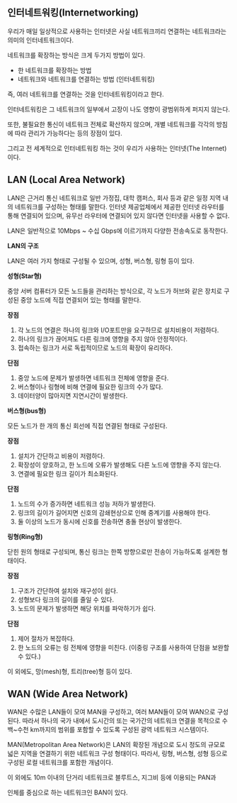 ## **인터네트워킹(Internetworking)**

우리가 매일 일상적으로 사용하는 인터넷은 사실 네트워크끼리 연결하는 네트워크라는 의미의 인터네트워크이다.

네트워크를 확장하는 방식은 크게 두가지 방법이 있다.

- 한 네트워크를 확장하는 방법
- 네트워크와 네트워크를 연결하는 방법 (인터네트워킹)

즉, 여러 네트워크를 연결하는 것을 인터네트워킹이라고 한다.

인터네트워킹은 그 네트워크의 일부에서 고장이 나도 영향이 광범위하게 퍼지지 않는다.

또한, 불필요한 통신이 네트워크 전체로 확산하지 않으며, 개별 네트워크를 각각의 방침에 따라 관리가 가능하다는 등의 장점이 있다.

그리고 전 세계적으로 인터네트워킹 하는 것이 우리가 사용하는 인터넷(The Internet)이다.

## LAN (Local Area Network)

LAN은 근거리 통신 네트워크로 일반 가정집, 대학 캠퍼스, 회사 등과 같은 일정 지역 내의 네트워크를 구성하는 형태를 말한다. 인터넷 제공업체에서 제공한 인터넷 라우터를 통해 연결되어 있으며, 유무선 라우터에 연결되어 있지 않다면 인터넷을 사용할 수 없다.

LAN은 일반적으로 10Mbps ~ 수십 Gbps에 이르기까지 다양한 전송속도로 동작한다.

**LAN의 구조**

LAN은 여러 가지 형태로 구성될 수 있으며, 성형, 버스형, 링형 등이 있다.

**성형(Star형)**

중앙 서버 컴퓨터가 모든 노드들을 관리하는 방식으로, 각 노드가 허브와 같은 장치로 구성된 중앙 노드에 직접 연결되어 있는 형태를 말한다.

**장점**

1. 각 노드의 연결은 하나의 링크와 I/O포트만을 요구하므로 설치비용이 저렴하다.
2. 하나의 링크가 끊어져도 다른 링크에 영향을 주지 않아 안정적이다.
3. 접속하는 링크가 서로 독립적이므로 노드의 확장이 유리하다.

**단점**

1. 중앙 노드에 문제가 발생하면 네트워크 전체에 영향을 준다.
2. 버스형이나 링형에 비해 연결에 필요한 링크의 수가 많다.
3. 데이터양이 많아지면 지연시간이 발생한다.

**버스형(bus형)**

모든 노드가 한 개의 통신 회선에 직접 연결된 형태로 구성된다.

**장점**

1. 설치가 간단하고 비용이 저렴하다.
2. 확장성이 양호하고, 한 노드에 오류가 발생해도 다른 노드에 영향을 주지 않는다.
3. 연결에 필요한 링크 길이가 최소화된다.

**단점**

1. 노드의 수가 증가하면 네트워크 성능 저하가 발생한다.
2. 링크의 길이가 길어지면 신호의 감쇄현상으로 인해 중계기를 사용해야 한다.
3. 둘 이상의 노드가 동시에 신호를 전송하면 충돌 현상이 발생한다.

**링형(Ring형)**

닫힌 원의 형태로 구성되며, 통신 링크는 한쪽 방향으로만 전송이 가능하도록 설계한 형태이다.

**장점**

1. 구조가 간단하여 설치와 재구성이 쉽다.
2. 성형보다 링크의 길이를 줄일 수 있다.
3. 노드의 문제가 발생하면 해당 위치를 파악하기가 쉽다.

**단점**

1. 제어 절차가 복잡하다.
2. 한 노드의 오류는 링 전체에 영향을 미친다. (이중링 구조를 사용하여 단점을 보완할 수 있다.)

이 외에도, 망(mesh)형, 트리(tree)형 등이 있다.

## WAN (Wide Area Network)

WAN은 수많은 LAN들이 모여 MAN을 구성하고, 여러 MAN들이 모여 WAN으로 구성된다. 따라서 하나의 국가 내에서 도시간의 또는 국가간의 네트워크 연결을 목적으로 수백~수천 km까지의 범위를 포함할 수 있도록 구성된 광역 네트워크 시스템이다.

MAN(Metropolitan Area Network)은 LAN의 확장된 개념으로 도시 정도의 규모로 넓은 지역을 연결하기 위한 네트워크 구성 형태이다. 따라서, 링형, 버스형, 성형 등으로 구성된 로컬 네트워크를 포함한 개념이다.

이 외에도 10m 이내의 단거리 네트워크로 블루트스, 지그비 등에 이용되는 PAN과

인체를 중심으로 하는 네트워크인 BAN이 있다.
